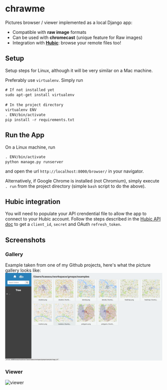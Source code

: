 # chrawme

Pictures browser / viewer implemented as a local Django app:
- Compatible with **raw image** formats
- Can be used with **chromecast** (unique feature for Raw images)
- Integration with [**Hubic**](https://hubic.com): browse your remote files too!

## Setup

Setup steps for Linux, although it will be very similar on a Mac machine.

Preferably use `virtualenv`. Simply run
```
# If not installed yet
sudo apt-get install virtualenv

# In the project directory
virtualenv ENV
. ENV/bin/activate
pip install -r requirements.txt
```

## Run the App

On a Linux machine, run
```
. ENV/bin/activate
python manage.py runserver
```
and open the url `http://localhost:8000/browser/` in your navigator.

Alternatively, if Google Chrome is installed (not Chromium), simply execute `. run` from the project directory (simple `bash` script to do the above).

## Hubic integration

You will need to populate your API crendential file to allow the app to connect to your Hubic account.
Follow the steps described in the [Hubic API doc](https://api.hubic.com/) to get a `client_id`, `secret` and OAuth `refresh_token`.

## Screenshots

### Gallery
Example taken from one of my Github projects, here's what the picture gallery looks like:
![gallery](https://github.com/tcassou/chrawme/blob/master/screenshots/gallery.png)

### Viewer
![viewer](https://github.com/tcassou/chrawme/blob/master/screenshots/viewer.png)
